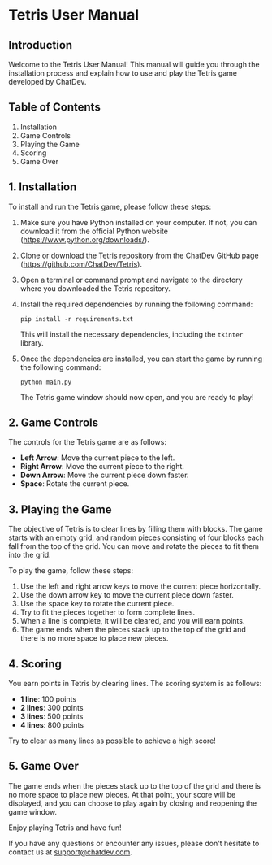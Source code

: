 # Tetris User Manual

## Introduction

Welcome to the Tetris User Manual! This manual will guide you through the installation process and explain how to use and play the Tetris game developed by ChatDev.

## Table of Contents

1. Installation
2. Game Controls
3. Playing the Game
4. Scoring
5. Game Over

## 1. Installation

To install and run the Tetris game, please follow these steps:

1. Make sure you have Python installed on your computer. If not, you can download it from the official Python website (https://www.python.org/downloads/).

2. Clone or download the Tetris repository from the ChatDev GitHub page (https://github.com/ChatDev/Tetris).

3. Open a terminal or command prompt and navigate to the directory where you downloaded the Tetris repository.

4. Install the required dependencies by running the following command:

   ```
   pip install -r requirements.txt
   ```

   This will install the necessary dependencies, including the `tkinter` library.

5. Once the dependencies are installed, you can start the game by running the following command:

   ```
   python main.py
   ```

   The Tetris game window should now open, and you are ready to play!

## 2. Game Controls

The controls for the Tetris game are as follows:

- **Left Arrow**: Move the current piece to the left.
- **Right Arrow**: Move the current piece to the right.
- **Down Arrow**: Move the current piece down faster.
- **Space**: Rotate the current piece.

## 3. Playing the Game

The objective of Tetris is to clear lines by filling them with blocks. The game starts with an empty grid, and random pieces consisting of four blocks each fall from the top of the grid. You can move and rotate the pieces to fit them into the grid.

To play the game, follow these steps:

1. Use the left and right arrow keys to move the current piece horizontally.
2. Use the down arrow key to move the current piece down faster.
3. Use the space key to rotate the current piece.
4. Try to fit the pieces together to form complete lines.
5. When a line is complete, it will be cleared, and you will earn points.
6. The game ends when the pieces stack up to the top of the grid and there is no more space to place new pieces.

## 4. Scoring

You earn points in Tetris by clearing lines. The scoring system is as follows:

- **1 line**: 100 points
- **2 lines**: 300 points
- **3 lines**: 500 points
- **4 lines**: 800 points

Try to clear as many lines as possible to achieve a high score!

## 5. Game Over

The game ends when the pieces stack up to the top of the grid and there is no more space to place new pieces. At that point, your score will be displayed, and you can choose to play again by closing and reopening the game window.

Enjoy playing Tetris and have fun!

If you have any questions or encounter any issues, please don't hesitate to contact us at support@chatdev.com.